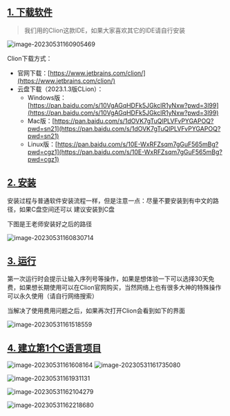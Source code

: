 ## [1. 下载软件](https://doc.itprojects.cn/0004.zhishi.c/0002.doc/index.html#/1.01.env?id=_1-%e4%b8%8b%e8%bd%bd%e8%bd%af%e4%bb%b6)

> 我们用的Clion这款IDE，如果大家喜欢其它的IDE请自行安装

![image-20230531160905469](https://doc.itprojects.cn/0004.zhishi.c/0002.doc/assets/image-20230531160905469.png)

Clion下载方式：

- 官网下载：[https://www.jetbrains.com/clion/](https://www.jetbrains.com/clion/)
- 云盘下载（2023.1.3版CLion）：
  - Windows版：[https://pan.baidu.com/s/10VgAGqHDFk5JGkclR1yNxw?pwd=3l99](https://pan.baidu.com/s/10VgAGqHDFk5JGkclR1yNxw?pwd=3l99)
  - Mac版：[https://pan.baidu.com/s/1dOVK7gTuQlPLVFvPYGAPOQ?pwd=sn21](https://pan.baidu.com/s/1dOVK7gTuQlPLVFvPYGAPOQ?pwd=sn21)
  - Linux版：[https://pan.baidu.com/s/10E-WxRFZsqm7gGuF565mBg?pwd=cgz1](https://pan.baidu.com/s/10E-WxRFZsqm7gGuF565mBg?pwd=cgz1)

## [2. 安装](https://doc.itprojects.cn/0004.zhishi.c/0002.doc/index.html#/1.01.env?id=_2-%e5%ae%89%e8%a3%85)

安装过程与普通软件安装流程一样，但是注意一点：尽量不要安装到有中文的路径，如果C盘空间还可以 建议安装到C盘

下图是王老师安装好之后的路径

![image-20230531160830714](https://doc.itprojects.cn/0004.zhishi.c/0002.doc/assets/image-20230531160830714.png)

## [3. 运行](https://doc.itprojects.cn/0004.zhishi.c/0002.doc/index.html#/1.01.env?id=_3-%e8%bf%90%e8%a1%8c)

第一次运行时会提示让输入序列号等操作，如果是想体验一下可以选择30天免费，如果想长期使用可以在Clion官网购买，当然网络上也有很多大神的特殊操作可以永久使用（请自行网络搜索）

当解决了使用费用问题之后，如果再次打开Clion会看到如下的界面

![image-20230531161518559](https://doc.itprojects.cn/0004.zhishi.c/0002.doc/assets/image-20230531161518559.png)

## [4. 建立第1个C语言项目](https://doc.itprojects.cn/0004.zhishi.c/0002.doc/index.html#/1.01.env?id=_4-%e5%bb%ba%e7%ab%8b%e7%ac%ac1%e4%b8%aac%e8%af%ad%e8%a8%80%e9%a1%b9%e7%9b%ae)

![image-20230531161608164](https://doc.itprojects.cn/0004.zhishi.c/0002.doc/assets/image-20230531161608164.png) ![image-20230531161735080](https://doc.itprojects.cn/0004.zhishi.c/0002.doc/assets/image-20230531161735080.png)

![image-20230531161931131](https://doc.itprojects.cn/0004.zhishi.c/0002.doc/assets/image-20230531161931131.png)

![image-20230531162104279](https://doc.itprojects.cn/0004.zhishi.c/0002.doc/assets/image-20230531162104279.png)

![image-20230531162218680](https://doc.itprojects.cn/0004.zhishi.c/0002.doc/assets/image-20230531162218680.png)
